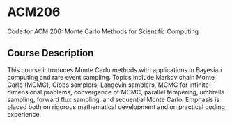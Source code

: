 # ACM206
Code for ACM 206: Monte Carlo Methods for Scientific Computing

## Course Description
This course introduces Monte Carlo methods with applications in Bayesian computing
and rare event sampling. Topics include Markov chain Monte Carlo (MCMC), Gibbs
samplers, Langevin samplers, MCMC for infinite-dimensional problems, convergence of
MCMC, parallel tempering, umbrella sampling, forward flux sampling, and sequential
Monte Carlo. Emphasis is placed both on rigorous mathematical development and on
practical coding experience.
